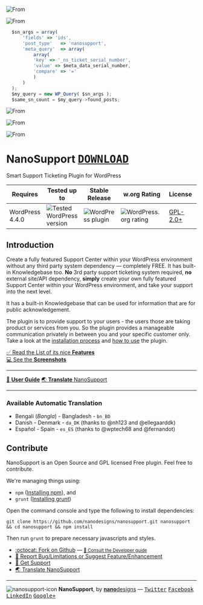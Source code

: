 <img src="https://cloud.githubusercontent.com/assets/4551598/18225488/c7c6a738-7214-11e6-80bd-afed15d6cd00.png" alt="From" data-canonical-src="https://cloud.githubusercontent.com/assets/4551598/18225488/c7c6a738-7214-11e6-80bd-afed15d6cd00.png" style="max-width:100%;"></br>

<img src="https://img15.hostingpics.net/pics/253971samesnsunterra.png" alt="From" data-canonical-src="https://img15.hostingpics.net/pics/253971samesnsunterra.png" style="max-width:100%;"></br>

```js
  $sn_args = array(
      'fields' => 'ids',
      'post_type'   => 'nanosupport',
      'meta_query'  => array(
          array(
          'key' => '_ns_ticket_serial_number',
          'value' => $meta_data_serial_number,
          'compare' => '='
          )
      )
  );
  $my_query = new WP_Query( $sn_args );
  $same_sn_count = $my_query->found_posts;
```

<img src="https://img15.hostingpics.net/pics/695743computerform.jpg" alt="From" data-canonical-src="https://img15.hostingpics.net/pics/695743computerform.jpg" style="max-width:100%;"></br>

<img src="https://img15.hostingpics.net/pics/252640sunterraadmin.png" alt="From" data-canonical-src="https://img15.hostingpics.net/pics/252640sunterraadmin.png" style="max-width:100%;"></br>

<img src="https://img15.hostingpics.net/pics/137536sunterraadmin2.png" alt="From" data-canonical-src="https://img15.hostingpics.net/pics/137536sunterraadmin2.png" style="max-width:100%;"></br>

# NanoSupport <kbd>[**DOWNLOAD**](https://wordpress.org/plugins/nanosupport/)</kbd>
Smart Support Ticketing Plugin for WordPress

| Requires | Tested up to | Stable Release | w.org Rating | License | w.org Downloads |
|---|---|---|---|---|---|
| WordPress 4.4.0 | ![Tested WordPress version](https://img.shields.io/wordpress/v/nanosupport.svg?style=flat) | ![WordPress plugin](https://img.shields.io/wordpress/plugin/v/nanosupport.svg?style=flat) | ![WordPress.org rating](https://img.shields.io/wordpress/plugin/r/nanosupport.svg?style=flat) | [GPL-2.0+](http://www.gnu.org/licenses/gpl-2.0.txt) | [![Wordpress](https://img.shields.io/wordpress/plugin/dt/nanosupport.svg?style=flat)]() |

## Introduction
Create a fully featured Support Center within your WordPress environment without any third party system dependency &mdash; completely FREE. It has built-in Knowledgebase too. **No** 3rd party support ticketing system required, **no** external site/API dependency, **simply** create your own fully featured Support Center within your WordPress environment, and take your support into the next level.

It has a built-in Knowledgebase that can be used for information that are for public acknowledgement.

The plugin is to provide support to your users - the users those are taking product or services from you. So the plugin provides a manageable communication privately in between you and your specific customer only. Take a look at the [installation process](https://github.com/nanodesigns/nanosupport/wiki/Installation) and [how to use](https://github.com/nanodesigns/nanosupport/wiki/How-to-Use) the plugin.

[:white_check_mark: Read the List of its nice **Features**](https://github.com/nanodesigns/nanosupport/wiki/Introduction-&-Features)<br>
[:computer: See the **Screenshots**](https://github.com/nanodesigns/nanosupport/wiki/Screenshots)

---
[:notebook_with_decorative_cover: **User Guide**](https://github.com/nanodesigns/nanosupport/wiki) [:earth_asia: **Translate** NanoSupport](https://translate.wordpress.org/projects/wp-plugins/nanosupport)

---

### Available Automatic Translation
* Bengali (_Bangla_) - Bangladesh - `bn_BD`
* Danish - Denmark - `da_DK` (thanks to @nh123 and @ellegaarddk)
* Español - Spain - `es_ES` (thanks to @wptech68 and @fernandot)

## Contribute
NanoSupport is an Open Source and GPL licensed Free plugin. Feel free to contribute.

We're managing things using:

* `npm` ([Installing npm](https://docs.npmjs.com/getting-started/installing-node)), and
* `grunt` ([Installing grunt](https://gruntjs.com/getting-started))

Open the command console and type the following to install dependencies:

````
git clone https://github.com/nanodesigns/nanosupport.git nanosupport && cd nanosupport && npm install
````

Then run `grunt` to prepare necessary javascripts and styles.

* [:octocat: Fork on Github](https://github.com/nanodesigns/nanosupport) &mdash; <small>[:blue_book: Consult the Developer guide](https://github.com/nanodesigns/nanosupport/wiki/Developer-Guide)</small>
* [:bug: Report Bug/Limitations or Suggest Feature/Enhancement](https://github.com/nanodesigns/nanosupport/issues/new)
* [:flashlight: Get Support](https://github.com/nanodesigns/nanosupport/issues/new)
* [:earth_asia: Translate NanoSupport](https://translate.wordpress.org/projects/wp-plugins/nanosupport)

---
![nanosupport-icon](https://cloud.githubusercontent.com/assets/4551598/18225502/20899fb0-7215-11e6-89b2-77002df466d7.png) **NanoSupport**, by [**nano**designs](http://nanodesignsbd.com?ref=nanosupport) &mdash; [<kbd>Twitter</kbd>](https://twitter.com/nanodesigns/) [<kbd>Facebook</kbd>](https://facebook.com/nanodesignsbd/) [<kbd>LinkedIn</kbd>](http://www.linkedin.com/company/nanodesigns) [<kbd>Google+</kbd>](https://google.com/+Nanodesignsbd)
